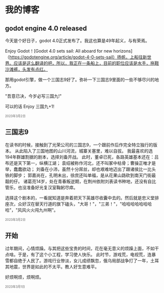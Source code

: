 <style>
    .date { font-size: 10px;color: #606060; }
</style>

# 我的博客

## godot engine 4.0 released

今天是个好日子，godot 4.0正式发布了。我这也算是49年起义，与有荣焉。

Enjoy Godot！[Godot 4.0 sets sail: All aboard for new horizons]（https://godotengine.org/article/godot-4-0-sets-sail）扬帆，上船往新世界。应该是这么翻译的吧，所以，我正在一条船上，目前的职位应该是水手，拖鞋沙滩裤，头发有点红。

那用godot引擎，做一个三国志9好了。弥补一下三国志9里面的一些不够尽兴的地方。

"吾意已决，今岁必写三国九!"

可以的话 Enjoy 三国九+1!

<div class="date">2023年3月2日</div>

## 三国志9

在读书的时候，接触到了光荣公司的三国志9，一个跟前作后作完全特立独行的版本。
从此陷入了三国地图的山川河流，城寨关塞里，难以自拔。
我最喜欢的选194年群雄割据的剧本，选择刘备开战。
此时，董卓已死，各路英雄基本还在：吕布还是天下第一，纵横江湖；
袁绍被称作河北，还不叫冢中枯骨；曹操正唯才是举，蠢蠢欲动；
刘备在小沛，虽然十分屌丝，却也艰难地迈出了跟诸侯比一比头铁的脚步；
郭嘉尚在，孔明未出，徐庶还叫单福，是从花果山路砍到南天门街最靓的仔。
诸葛亮14岁，处在青春叛逆期，在荆州依附刘表读书种地，还没有自比管乐，也没准备好光复汉室鞠躬尽瘁。

选择这个剧本的，一看就知道是奔着把天下英雄尽收囊中去的。然后就是忠义堂排座次，众好汉在替天行道的旗下磕头，"大哥！"，"三弟！"，"哈哈哈哈哈哈哈哈"，"风风火火闯九州啊"。

<div class="date">2023年3月2日</div>

## 开始

过年期间，心情烦躁。与其把这些宝贵的时间，花在毫无意义的烦躁上面，不如干点啥。于是，有了这个小工程，学习使人快乐。
此时节，游戏荒，电视荒，连暴雪都自绝于人民了。游戏行业惨淡，女儿成绩飘忽，俄乌局部战争打了一年，土耳其地震，世界是如此的不太平。教人好生意难平。

好烦啊烦，烦啊烦。

<div class="date">2023年3月1日</div>

